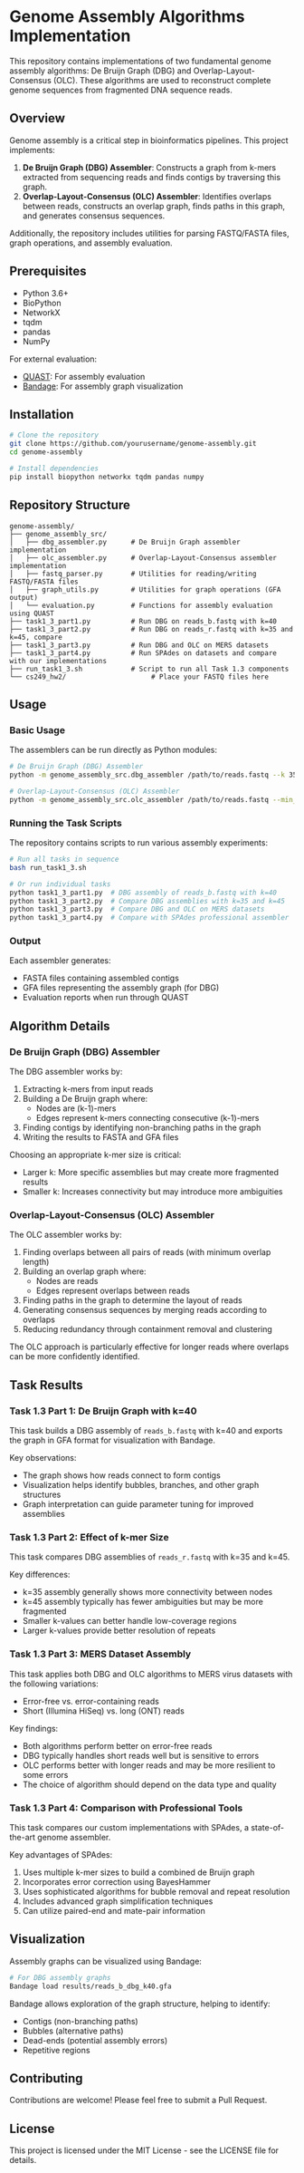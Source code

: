 # Genome Assembly Algorithms Implementation

This repository contains implementations of two fundamental genome assembly algorithms: De Bruijn Graph (DBG) and Overlap-Layout-Consensus (OLC). These algorithms are used to reconstruct complete genome sequences from fragmented DNA sequence reads.

## Overview

Genome assembly is a critical step in bioinformatics pipelines. This project implements:

1. **De Bruijn Graph (DBG) Assembler**: Constructs a graph from k-mers extracted from sequencing reads and finds contigs by traversing this graph.
2. **Overlap-Layout-Consensus (OLC) Assembler**: Identifies overlaps between reads, constructs an overlap graph, finds paths in this graph, and generates consensus sequences.

Additionally, the repository includes utilities for parsing FASTQ/FASTA files, graph operations, and assembly evaluation.

## Prerequisites

- Python 3.6+
- BioPython
- NetworkX
- tqdm
- pandas
- NumPy

For external evaluation:
- [QUAST](http://quast.sourceforge.net/quast): For assembly evaluation
- [Bandage](https://rrwick.github.io/Bandage/): For assembly graph visualization

## Installation

```bash
# Clone the repository
git clone https://github.com/yourusername/genome-assembly.git
cd genome-assembly

# Install dependencies
pip install biopython networkx tqdm pandas numpy
```

## Repository Structure

```
genome-assembly/
├── genome_assembly_src/
│   ├── dbg_assembler.py      # De Bruijn Graph assembler implementation
│   ├── olc_assembler.py      # Overlap-Layout-Consensus assembler implementation
│   ├── fastq_parser.py       # Utilities for reading/writing FASTQ/FASTA files
│   ├── graph_utils.py        # Utilities for graph operations (GFA output)
│   └── evaluation.py         # Functions for assembly evaluation using QUAST
├── task1_3_part1.py          # Run DBG on reads_b.fastq with k=40
├── task1_3_part2.py          # Run DBG on reads_r.fastq with k=35 and k=45, compare
├── task1_3_part3.py          # Run DBG and OLC on MERS datasets
├── task1_3_part4.py          # Run SPAdes on datasets and compare with our implementations
├── run_task1_3.sh            # Script to run all Task 1.3 components
└── cs249_hw2/                     # Place your FASTQ files here
```

## Usage

### Basic Usage

The assemblers can be run directly as Python modules:

```bash
# De Bruijn Graph (DBG) Assembler
python -m genome_assembly_src.dbg_assembler /path/to/reads.fastq --k 35 --output ./results/

# Overlap-Layout-Consensus (OLC) Assembler
python -m genome_assembly_src.olc_assembler /path/to/reads.fastq --min_overlap 30 --output ./results/
```

### Running the Task Scripts

The repository contains scripts to run various assembly experiments:

```bash
# Run all tasks in sequence
bash run_task1_3.sh

# Or run individual tasks
python task1_3_part1.py  # DBG assembly of reads_b.fastq with k=40
python task1_3_part2.py  # Compare DBG assemblies with k=35 and k=45
python task1_3_part3.py  # Compare DBG and OLC on MERS datasets
python task1_3_part4.py  # Compare with SPAdes professional assembler
```

### Output

Each assembler generates:
- FASTA files containing assembled contigs
- GFA files representing the assembly graph (for DBG)
- Evaluation reports when run through QUAST

## Algorithm Details

### De Bruijn Graph (DBG) Assembler

The DBG assembler works by:
1. Extracting k-mers from input reads
2. Building a De Bruijn graph where:
   - Nodes are (k-1)-mers
   - Edges represent k-mers connecting consecutive (k-1)-mers
3. Finding contigs by identifying non-branching paths in the graph
4. Writing the results to FASTA and GFA files

Choosing an appropriate k-mer size is critical:
- Larger k: More specific assemblies but may create more fragmented results
- Smaller k: Increases connectivity but may introduce more ambiguities

### Overlap-Layout-Consensus (OLC) Assembler

The OLC assembler works by:
1. Finding overlaps between all pairs of reads (with minimum overlap length)
2. Building an overlap graph where:
   - Nodes are reads
   - Edges represent overlaps between reads
3. Finding paths in the graph to determine the layout of reads
4. Generating consensus sequences by merging reads according to overlaps
5. Reducing redundancy through containment removal and clustering

The OLC approach is particularly effective for longer reads where overlaps can be more confidently identified.

## Task Results

### Task 1.3 Part 1: De Bruijn Graph with k=40

This task builds a DBG assembly of `reads_b.fastq` with k=40 and exports the graph in GFA format for visualization with Bandage.

Key observations:
- The graph shows how reads connect to form contigs
- Visualization helps identify bubbles, branches, and other graph structures
- Graph interpretation can guide parameter tuning for improved assemblies

### Task 1.3 Part 2: Effect of k-mer Size

This task compares DBG assemblies of `reads_r.fastq` with k=35 and k=45.

Key differences:
- k=35 assembly generally shows more connectivity between nodes
- k=45 assembly typically has fewer ambiguities but may be more fragmented
- Smaller k-values can better handle low-coverage regions
- Larger k-values provide better resolution of repeats

### Task 1.3 Part 3: MERS Dataset Assembly

This task applies both DBG and OLC algorithms to MERS virus datasets with the following variations:
- Error-free vs. error-containing reads
- Short (Illumina HiSeq) vs. long (ONT) reads

Key findings:
- Both algorithms perform better on error-free reads
- DBG typically handles short reads well but is sensitive to errors
- OLC performs better with longer reads and may be more resilient to some errors
- The choice of algorithm should depend on the data type and quality

### Task 1.3 Part 4: Comparison with Professional Tools

This task compares our custom implementations with SPAdes, a state-of-the-art genome assembler.

Key advantages of SPAdes:
1. Uses multiple k-mer sizes to build a combined de Bruijn graph
2. Incorporates error correction using BayesHammer
3. Uses sophisticated algorithms for bubble removal and repeat resolution
4. Includes advanced graph simplification techniques
5. Can utilize paired-end and mate-pair information

## Visualization

Assembly graphs can be visualized using Bandage:

```bash
# For DBG assembly graphs
Bandage load results/reads_b_dbg_k40.gfa
```

Bandage allows exploration of the graph structure, helping to identify:
- Contigs (non-branching paths)
- Bubbles (alternative paths)
- Dead-ends (potential assembly errors)
- Repetitive regions

## Contributing

Contributions are welcome! Please feel free to submit a Pull Request.

## License

This project is licensed under the MIT License - see the LICENSE file for details.
